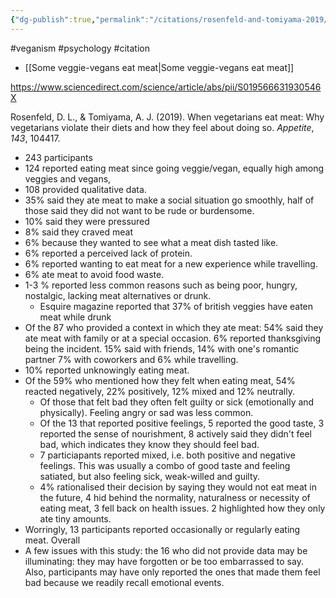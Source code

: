 ```yaml
---
{"dg-publish":true,"permalink":"/citations/rosenfeld-and-tomiyama-2019/","created":"2025-10-23T17:42:46.124+01:00","updated":"2025-10-23T18:06:08.923+01:00"}
---
```


#veganism #psychology #citation 

- [[Some veggie-vegans eat meat\|Some veggie-vegans eat meat]]

https://www.sciencedirect.com/science/article/abs/pii/S019566631930546X

Rosenfeld, D. L., & Tomiyama, A. J. (2019). When vegetarians eat meat: Why vegetarians violate their diets and how they feel about doing so. _Appetite_, _143_, 104417.

- 243 participants
- 124 reported eating meat since going veggie/vegan, equally high among veggies and vegans,
- 108 provided qualitative data. 
- 35% said they ate meat to make a social situation go smoothly, half of those said they did not want to be rude or burdensome. 
- 10% said they were pressured
- 8% said they craved meat
- 6% because they wanted to see what a meat dish tasted like. 
- 6% reported a perceived lack of protein. 
- 6% reported wanting to eat meat for a new experience while travelling. 
- 6% ate meat to avoid food waste. 
- 1-3 % reported less common reasons such as being poor, hungry, nostalgic, lacking meat alternatives or drunk. 
	- Esquire magazine reported that 37% of british veggies have eaten meat while drunk
- Of the 87 who provided a context in which they ate meat: 54% said they ate meat with family or at a special occasion. 6% reported thanksgiving being the incident. 15% said with friends, 14% with one\'s romantic partner 7% with coworkers and 6% while travelling. 
- 10% reported unknowingly eating meat. 
- Of the 59% who mentioned how they felt when eating meat, 54% reacted negatively, 22% positively, 12% mixed and 12% neutrally. 
	- Of those that felt bad they often felt guilty or sick (emotionally and physically). Feeling angry or sad was less common. 
	- Of the 13 that reported positive feelings, 5 reported the good taste, 3 reported the sense of nourishment, 8 actively said they didn't feel bad, which indicates they know they should feel bad. 
	- 7 particiapants reported mixed, i.e. both positive and negative feelings. This was usually a combo of good taste and feeling satiated, but also feeling sick, weak-willed and guilty. 
	- 4% rationalised their decision by saying they would not eat meat in the future, 4 hid behind the normality, naturalness or necessity of eating meat, 3 fell back on health issues. 2 highlighted how they only ate tiny amounts. 
- Worringly, 13 participants reported occasionally or regularly eating meat. Overall
- A few issues with this study: the 16 who did not provide data may be illuminating: they may have forgotten or be too embarrassed to say. Also, participants may have only reported the ones that made them feel bad because we readily recall emotional events.